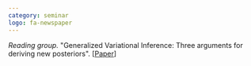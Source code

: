 ```yaml
---
category: seminar
logo: fa-newspaper
---
```


*Reading group.* "Generalized Variational Inference: Three arguments for deriving new posteriors". [[Paper](https://arxiv.org/pdf/1904.02063.pdf)]
